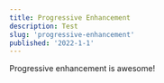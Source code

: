 ```yaml
---
title: Progressive Enhancement
description: Test
slug: 'progressive-enhancement'
published: '2022-1-1'
---
```


Progressive enhancement is awesome!